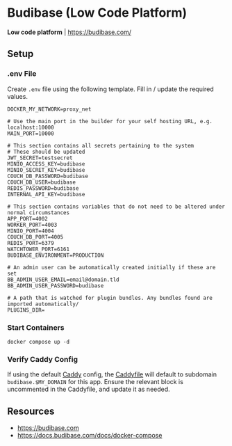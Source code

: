 # Budibase (Low Code Platform)

**Low code platform** | https://budibase.com/

## Setup

### .env File
Create `.env` file using the following template. Fill in / update the required values.
```
DOCKER_MY_NETWORK=proxy_net

# Use the main port in the builder for your self hosting URL, e.g. localhost:10000
MAIN_PORT=10000

# This section contains all secrets pertaining to the system
# These should be updated
JWT_SECRET=testsecret
MINIO_ACCESS_KEY=budibase
MINIO_SECRET_KEY=budibase
COUCH_DB_PASSWORD=budibase
COUCH_DB_USER=budibase
REDIS_PASSWORD=budibase
INTERNAL_API_KEY=budibase

# This section contains variables that do not need to be altered under normal circumstances
APP_PORT=4002
WORKER_PORT=4003
MINIO_PORT=4004
COUCH_DB_PORT=4005
REDIS_PORT=6379
WATCHTOWER_PORT=6161
BUDIBASE_ENVIRONMENT=PRODUCTION

# An admin user can be automatically created initially if these are set
BB_ADMIN_USER_EMAIL=email@domain.tld
BB_ADMIN_USER_PASSWORD=budibase

# A path that is watched for plugin bundles. Any bundles found are imported automatically/
PLUGINS_DIR=
```

### Start Containers

```shell
docker compose up -d
```

### Verify Caddy Config
If using the default [Caddy](../caddy/readme.md) config, the [Caddyfile](../caddy/Caddyfile) will default to subdomain `budibase.$MY_DOMAIN` for this app. Ensure the relevant block is uncommented in the Caddyfile, and update it as needed.

## Resources

- https://budibase.com
- https://docs.budibase.com/docs/docker-compose